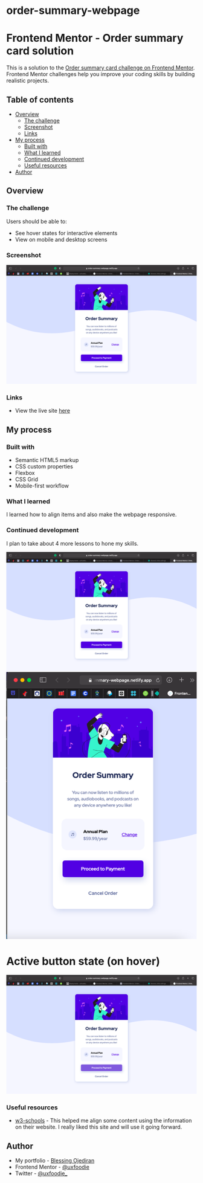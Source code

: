 # order-summary-webpage

# Frontend Mentor - Order summary card solution

This is a solution to the [Order summary card challenge on Frontend Mentor](https://www.frontendmentor.io/challenges/order-summary-component-QlPmajDUj). Frontend Mentor challenges help you improve your coding skills by building realistic projects. 

## Table of contents

- [Overview](#overview)
  - [The challenge](#the-challenge)
  - [Screenshot](#screenshot)
  - [Links](#links)
- [My process](#my-process)
  - [Built with](#built-with)
  - [What I learned](#what-i-learned)
  - [Continued development](#continued-development)
  - [Useful resources](#useful-resources)
- [Author](#author)


## Overview

### The challenge

Users should be able to:

- See hover states for interactive elements
- View on mobile and desktop screens

### Screenshot

![Solution](images/desktop.png)

### Links

- View the live site [here](https://order-summary-webpage.netlify.app)

## My process

### Built with

- Semantic HTML5 markup
- CSS custom properties
- Flexbox
- CSS Grid
- Mobile-first workflow

### What I learned

I learned how to align items and also make the webpage responsive.

### Continued development

I plan to take about 4 more lessons to hone my skills.

![Solution](images/desktop.png)
![Solution](images/mobile.png)

# Active button state (on hover)

![Solution](images/active.png)

### Useful resources

- [w3-schools](https://www.w3schools.com) - This helped me align some content using the information on their website. I really liked this site and will use it going forward.


## Author

- My portfolio - [Blessing Ojediran](https://uxfoodie.myportfolio.com)
- Frontend Mentor - [@uxfoodie](https://www.frontendmentor.io/profile/yourusername)
- Twitter - [@uxfoodie_](https://www.twitter.com/yourusername)
